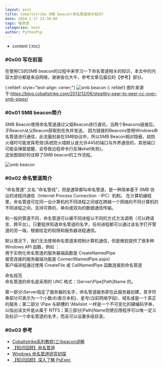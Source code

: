 ```yaml
---
layout: post
title: Cobaltstrike SMB beacon(命名管道相关知识) 
date: 2018-1-17 23:30:00
tags: 域渗透
categories: hack 
author: PythonPig
---
```

* content
{:toc}


### \#0x00 写在前面 
在使用CS的SMB beacon的过程中来学习一下命名管道相关的知识，本文中的内容大部分都是来自网络，谢谢各位大牛，参考文章见最后的【参考】部分。  

{:refdef: style="text-align: cener;"}
![smb beacon]()
{: refdef}
图片来源于:https://blog.cobaltstrike.com/2013/12/06/stealthy-peer-to-peer-cc-over-smb-pipes/


### \#0x01 SMB beacon简介
SMB Beacon使用命名管道通过父级Beacon进行通讯，当两个Beacons链接后，子Beacon从父Beacon获取到任务并发送。
因为链接的Beacons使用Windows命名管道进行通信，此流量封装在SMB协议中，所以SMB Beacon相对隐蔽，绕防火墙时可能发挥奇效(系统防火墙默认是允许445的端口与外界通信的，其他端口可能会弹窗提醒，会导致远程命令行反弹shell失败)。  
这张图很好的诠释了SMB beacon的工作流程。  

![smb beacon]()

### \#0x02 命名管道简介
“命名管道” 又名 “命名管线”，但是通常都叫命名管道，是一种简单基于 SMB 协议的进程间通信（Internet Process Connection - IPC）机制。 在计算机编程里，命名管道可在同一台计算机的不同进程之间或在跨越一个网络的不同计算机的不同进程之间，支持可靠的、单向或双向的数据通信传输。  

和一般的管道不同，命名管道可以被不同进程以不同的方式方法调用（可以跨语言、跨平台）。只要程序知道命名管道的名字，任何进程都可以通过该名字打开管道的另一端，根据给定的权限和服务器进程通信。  

默认情况下，我们无法使用命名管道来控制计算机通信，但是微软提供了很多种 Windows API 函数，例如 ：  
用于实例化命名管道的服务器端函数是 CreateNamedPipe  
接受连接的服务器端功能是 ConnectNamedPipe.aspx)  
客户端进程通过使用 CreateFile 或 CallNamedPipe 函数连接到命名管道  

命名规范  
命名管道的命名是采用的 UNC 格式：\\Server\Pipe\[Path]Name 的。  

第一部分\\Server指定了服务器的名字，命名管道服务即在此服务器创建，其字符串部分可表示为一个小数点(表示本机)、星号(当前网络字段)、域名或是一个真正的服务；第二部分 \Pipe 与邮槽的 \Mailslot 一样是一个不可变化的硬编码字串，以指出该文件是从属于 NTFS；第三部分[Path]Name则使应用程序可以唯一定义及标识一个命名管道的名字，而且可以设置多级目录。  
 

### \#0x03 参考
* [Cobaltstrike系列教程(三)beacon详解](https://blog.csdn.net/qq_26091745/article/details/98103437)
* [【知识回顾】命名管道](https://rcoil.me/2019/11/%E3%80%90%E7%9F%A5%E8%AF%86%E5%9B%9E%E9%A1%BE%E3%80%91%E5%91%BD%E5%90%8D%E7%AE%A1%E9%81%93/)
* [Windows 命名管道研究初探](https://www.anquanke.com/post/id/190207#h2-0)
* [【知识回顾】深入了解 PsExec](https://rcoil.me/2019/08/%E3%80%90%E7%9F%A5%E8%AF%86%E5%9B%9E%E9%A1%BE%E3%80%91%E6%B7%B1%E5%85%A5%E4%BA%86%E8%A7%A3%20PsExec/)
